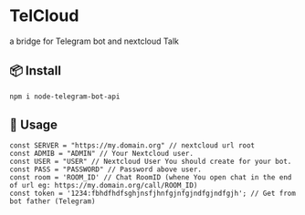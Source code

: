 # TelCloud
a bridge for Telegram bot and nextcloud Talk

## 📦 Install

```sh
npm i node-telegram-bot-api
```

## 🚀 Usage

``` Edit main.js and config this lines:
const SERVER = "https://my.domain.org" // nextcloud url root
const ADMIB = "ADMIN" // Your Nextcloud user.
const USER = "USER" // Nextcloud User You should create for your bot.
const PASS = "PASSWORD" // Password above user.
const room = 'ROOM_ID' // Chat RoomID (whene You open chat in the end of url eg: https://my.domain.org/call/ROOM_ID)
const token = '1234:fbhdfhdfsghjnsfjhnfgjnfgjndfgjndfgjh'; // Get from bot father (Telegram)
```
